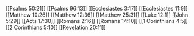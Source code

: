 [[Psalms 50:21]]
[[Psalms 96:13]]
[[Ecclesiastes 3:17]]
[[Ecclesiastes 11:9]]
[[Matthew 10:26]]
[[Matthew 12:36]]
[[Matthew 25:31]]
[[Luke 12:1]]
[[John 5:29]]
[[Acts 17:30]]
[[Romans 2:16]]
[[Romans 14:10]]
[[1 Corinthians 4:5]]
[[2 Corinthians 5:10]]
[[Revelation 20:11]]
